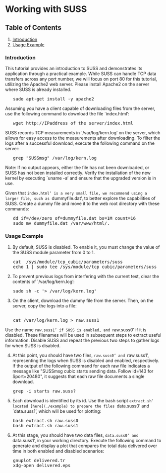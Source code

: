 # Working with SUSS

## Table of Contents
1. [Introduction](#introduction)
2. [Usage Example](#usage_example)

### Introduction

This tutorial provides an introduction to SUSS and demonstrates its application through a practical example.
While SUSS can handle TCP data transfers across any port number, we will focus on port 80 for this tutorial, utilizing the Apache2 web server. Please install Apache2 on the server where SUSS is already installed.

<pre>
   sudo apt-get install -y apache2
</pre>

Assuming you have a client capable of downloading files from the server, use the following command to download the file `index.html’:
<pre>
   wget http://IPaddress_of_the_server/index.html
</pre>

SUSS records TCP measurements in `/var/log/kern.log’ on the server, which allows for easy access to the measurements after downloading.
To filter the logs after a successful download, execute the following command on the server:
<pre>
   grep "SUSSmsg" /var/log/kern.log
</pre>
Note: If no output appears, either the file has not been downloaded, or SUSS has not been installed correctly. Verify the installation of the new kernel by executing `uname -a’ and ensure that the upgraded version is in use.


Given that `index.html’ is a very small file, we recommend using a larger file, such as `dummyfile.dat’, to better explore the capabilities of SUSS.
Create a dummy file and move it to the web root directory with these commands:

<pre>
   dd if=/dev/zero of=dummyfile.dat bs=1M count=16
   sudo mv dummyfile.dat /var/www/html/.
</pre>



### Usage Example
1. By default, SUSS is disabled. To enable it, you must change the value of the SUSS module parameter from 0 to 1.

<pre>
   cat  /sys/module/tcp_cubic/parameters/suss
   echo 1 | sudo tee /sys/module/tcp_cubic/parameters/suss
</pre>

2. To prevent previous logs from interfering with the current test, clear the contents of `/var/log/kern.log’:
<pre>
   sudo sh -c '> /var/log/kern.log'
</pre>

3. On the client, download the dummy file from the server. Then, on the server, copy the logs into a file:
<pre> 
   cat /var/log/kern.log > raw.suss1
</pre>
Use the name `raw.suss1’ if SUSS is enabled, and `raw.suss0’ if it is disabled. These filenames will be used in subsequent steps to extract useful information.
Disable SUSS and repeat the previous two steps to gather logs for when SUSS is disabled.

4. At this point, you should have two files, `raw.suss0’ and `raw.suss1’, representing the logs when SUSS is disabled and enabled, respectively.
If the output of the following command for each raw file indicates a message like "SUSSmsg cubic starts sending data. Follow id=143 for Sport=20480", it suggests that each raw file documents a single download.
<pre>
   grep -i starts raw.suss?
</pre> 

5. Each download is identified by its id. Use the bash script `extract.sh’ located [here](./example) to prepare the files `data.suss0’ and `data.suss1’, which will be used for plotting:
<pre>
   bash extract.sh raw.suss0
   bash extract.sh raw.suss1
</pre>

6. At this stage, you should have two data files, `data.suss0’ and `data.suss1’, in your working directory. Execute the following command to generate and display a plot that compares the total data delivered over time in both enabled and disabled scenarios:
<pre>
   gnuplot delivered.tr
   xdg-open delivered.eps
</pre>
